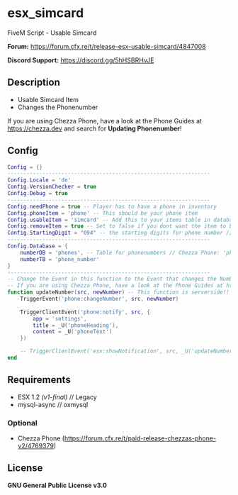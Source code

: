 # esx_simcard
FiveM Script - Usable Simcard

**Forum:** https://forum.cfx.re/t/release-esx-usable-simcard/4847008

**Discord Support:** https://discord.gg/5hHSBRHvJE

## Description
* Usable Simcard Item
* Changes the Phonenumber

If you are using Chezza Phone, have a look at the Phone Guides at https://chezza.dev and search for **Updating Phonenumber**!

## Config
```lua
Config = {}
----------------------------------------------------------------
Config.Locale = 'de'
Config.VersionChecker = true
Config.Debug = true
----------------------------------------------------------------
Config.needPhone = true -- Player has to have a phone in inventory
Config.phoneItem = 'phone' -- This should be your phone item
Config.usableItem = 'simcard' -- Add this to your items table in database
Config.removeItem = true -- Set to false if you dont want the item to be deleted after use
Config.StartingDigit = "094" -- the starting digits for phone number // Number would be 094XXXXXX
----------------------------------------------------------------
Config.Database = {
    numberDB = 'phones', -- Table for phonenumbers // Chezza Phone: 'phones' // default: 'users'
    numberTB = 'phone_number'
}
----------------------------------------------------------------
-- Change the Event in this function to the Event that changes the Number in your Phone.
-- If you are using Chezza Phone, have a look at the Phone Guides at https://chezza.dev and search for 'Updating Phonenumber'
function updateNumber(src, newNumber) -- This function is serverside!!
    TriggerEvent('phone:changeNumber', src, newNumber)
    
    TriggerClientEvent('phone:notify', src, { 
        app = 'settings', 
        title = _U('phoneHeading'), 
        content = _U('phoneText')
    })

    -- TriggerClientEvent('esx:showNotification', src, _U('updateNumber', newNumber))
end
```

## Requirements
* ESX 1.2 *(v1-final)* // Legacy
* mysql-async // oxmysql

### Optional
* Chezza Phone (https://forum.cfx.re/t/paid-release-chezzas-phone-v2/4769379)

## License
**GNU General Public License v3.0**
